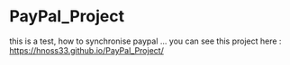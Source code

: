 # PayPal_Project
 this is a test, how to synchronise paypal ...
 you can see this project here :  https://hnoss33.github.io/PayPal_Project/
